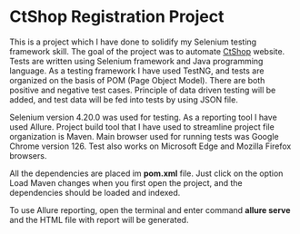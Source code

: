 
# CtShop Registration Project

This is a project which I have done to solidify my Selenium testing framework skill. The goal of the project was to automate [CtShop](https://ctshop.rs) website. Tests are written using Selenium framework and Java programming language. As a testing framework I have used TestNG, and tests are organized on the basis of POM (Page Object Model). There are both positive and negative test cases. Principle of data driven testing will be added, and test data will be fed into tests by using JSON file.

Selenium version 4.20.0 was used for testing. As a reporting tool I have used Allure. Project build tool that I have used to streamline project file organization is Maven. Main browser used for running tests was Google Chrome version 126. Test also works on Microsoft Edge and Mozilla Firefox browsers.

All the dependencies are placed im **pom.xml** file. Just click on the option Load Maven changes when you first open the project, and the dependencies should be loaded and indexed.

To use Allure reporting, open the terminal and enter command **allure serve** and the HTML file with report will be generated. 
